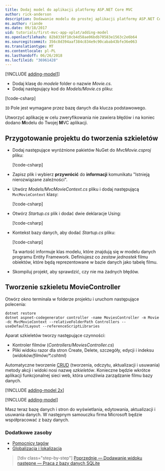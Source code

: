```yaml
---
title: Dodaj model do aplikacji platformy ASP.NET Core MVC
author: rick-anderson
description: Dodawanie modelu do prostej aplikacji platformy ASP.NET Core.
ms.author: riande
ms.date: 09/18/2017
uid: tutorials/first-mvc-app-xplat/adding-model
ms.openlocfilehash: 82b8338f10cb4d58ae06bdb70583e1563c2e6b64
ms.sourcegitcommit: 356c8d394aaf384c834e9c90cabab43bfe36e063
ms.translationtype: MT
ms.contentlocale: pl-PL
ms.lasthandoff: 06/26/2018
ms.locfileid: "36961428"
---
```

[!INCLUDE [adding-model1](../../includes/mvc-intro/adding-model1.md)]

* Dodaj klasę do *modele* folder o nazwie *Movie.cs*.
* Dodaj następujący kod do *Models/Movie.cs* pliku:

[!code-csharp[](../../tutorials/first-mvc-app/start-mvc/sample/MvcMovie/Models/MovieNoEF.cs?name=snippet_1)]

`ID` Pole jest wymagane przez bazę danych dla klucza podstawowego. 

Utworzyć aplikację w celu zweryfikowania nie zawiera błędów i na koniec dodano **M**odelu do Twojej **M**VC aplikacji.

## <a name="prepare-the-project-for-scaffolding"></a>Przygotowanie projektu do tworzenia szkieletów

- Dodaj następujące wyróżnione pakietów NuGet do *MvcMovie.csproj* pliku:
             
   [!code-csharp[](start-mvc/sample/MvcMovie/MvcMovie.csproj?highlight=7,10)]

- Zapisz plik i wybierz **przywrócić** do **informacji** komunikatu "Istnieją nierozwiązane zależności".
- Utwórz *Models/MvcMovieContext.cs* pliku i dodaj następującą `MvcMovieContext` klasy:

   [!code-csharp[](start-mvc/sample/MvcMovie/Models/MvcMovieContext.cs)]
   
- Otwórz *Startup.cs* plik i dodać dwie deklaracje Using:

   [!code-csharp[](start-mvc/sample/MvcMovie/Startup.cs?name=snippet1&highlight=1,2)]

- Kontekst bazy danych, aby dodać *Startup.cs* pliku:

   [!code-csharp[](start-mvc/sample/MvcMovie/Startup.cs?name=snippet2&highlight=6-7)]

  Ta wartość informuje klas modelu, które znajdują się w modelu danych programu Entity Framework. Definiujesz co *zestaw jednostek* filmu obiektów, które będą reprezentowane w bazie danych jako tabelę filmu.

- Skompiluj projekt, aby sprawdzić, czy nie ma żadnych błędów.

## <a name="scaffold-the-moviecontroller"></a>Tworzenie szkieletu MovieController

Otwórz okno terminala w folderze projektu i uruchom następujące polecenia:

```
dotnet restore
dotnet aspnet-codegenerator controller -name MoviesController -m Movie -dc MvcMovieContext --relativeFolderPath Controllers --useDefaultLayout --referenceScriptLibraries 
```
Aparat szkieletów tworzy następujące czynności:

* Kontroler filmów (*Controllers/MoviesController.cs*)
* Pliki widoku razor dla stron Create, Delete, szczegóły, edycji i indeksu (*widoków/filmów/\*.cshtml*)

Automatyczne tworzenie [CRUD](https://wikipedia.org/wiki/Create,_read,_update_and_delete) (tworzenia, odczytu, aktualizacji i usuwania) metody akcji i widoki nosi nazwę *szkieletów*. Konieczne będzie wkrótce aplikacji funkcjonalnej sieci web, która umożliwia zarządzanie filmu bazy danych.

[!INCLUDE [adding-model 2x](../../includes/mvc-intro/adding-model2xp.md)]

[!INCLUDE [adding-model](../../includes/mvc-intro/adding-model3.md)]

Masz teraz bazę danych i stron do wyświetlania, edytowania, aktualizacji i usuwania danych. W następnym samouczku firma Microsoft będzie współpracować z bazy danych.

### <a name="additional-resources"></a>Dodatkowe zasoby

* [Pomocnicy tagów](xref:mvc/views/tag-helpers/intro)
* [Globalizacja i lokalizacja](xref:fundamentals/localization)

> [!div class="step-by-step"]
> [Poprzednie — Dodawanie widoku](adding-view.md)
> [następne — Praca z bazy danych SQLite](working-with-sql.md)
